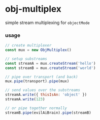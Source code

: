 # obj-multiplex

simple stream multiplexing for `objectMode`

### usage

```js
// create multiplexer
const mux = new ObjMultiplex()

// setup substreams
const streamA = mux.createStream('hello')
const streamB = mux.createStream('world')

// pipe over transport (and back)
mux.pipe(transport).pipe(mux)

// send values over the substreams
streamA.write({ thisIsAn: 'object' })
streamA.write(123)

// or pipe together normally
streamB.pipe(evilAiBrain).pipe(streamB)
```